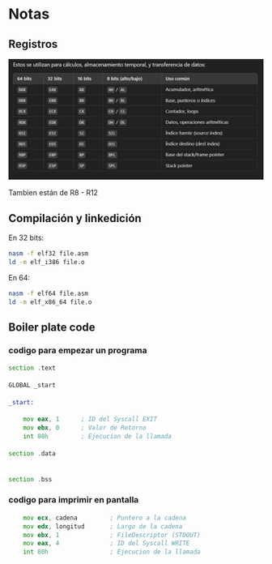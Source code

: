 # Notas

## Registros

![Registros](./images/registros_asm.jpg)

Tambien están de R8 - R12

## Compilación y linkedición

En 32 bits:

````bash
nasm -f elf32 file.asm
ld -m elf_i386 file.o
````

En 64:

````bash
nasm -f elf64 file.asm 
ld -m elf_x86_64 file.o
````

## Boiler plate code

### codigo para empezar un programa
```asm
section .text

GLOBAL _start

_start:

    mov eax, 1		; ID del Syscall EXIT
	mov ebx, 0		; Valor de Retorno
	int 80h		    ; Ejecucion de la llamada

section .data


section .bss
```

### codigo para imprimir en pantalla
```asm
    mov ecx, cadena 	    ; Puntero a la cadena
	mov edx, longitud		; Largo de la cadena 
	mov ebx, 1		    	; FileDescriptor (STDOUT)
	mov eax, 4		    	; ID del Syscall WRITE
	int 80h		        	; Ejecucion de la llamada
```
